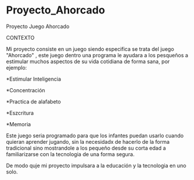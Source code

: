 # Proyecto_Ahorcado
Proyecto Juego Ahorcado

CONTEXTO

Mi proyecto consiste en un juego siendo especifica se trata del juego "Ahorcado" , este juego dentro una programa le ayudara a los pesqueños 
a estimular muchos aspectos de su vida cotidiana de forma sana, por ejemplo:

*Estimular Inteligencia

*Concentración

*Practica de alafabeto

*Eszcritura

*Memoria

Este juego seria programado para que los infantes puedan usarlo cuando quieran aprender jugando, sin la necesidadx de hacerlo de la forma tradicional 
sino mostrandole a los pequeño desde su corta edad a familiarizarse con la tecnologia de una forma segura.

De modo quje mi proyecto impulsara a la educación y la tecnologia en uno solo.
